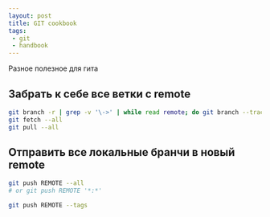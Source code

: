 ```yaml
---
layout: post
title: GIT cookbook
tags:
 - git
 - handbook
---
```


Разное полезное для гита

## Забрать к себе все ветки с remote

``` bash
git branch -r | grep -v '\->' | while read remote; do git branch --track "${remote#origin/}" "$remote"; done
git fetch --all
git pull --all
```

## Отправить все локальные бранчи в новый remote

``` bash
git push REMOTE --all
# or git push REMOTE '*:*'

git push REMOTE --tags
```
